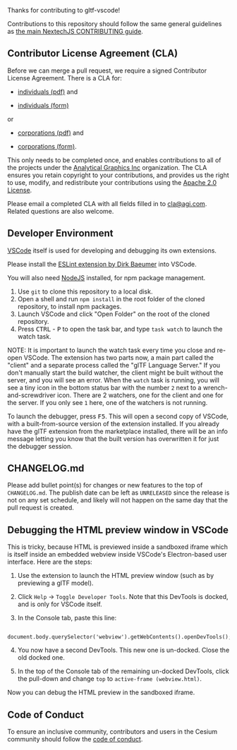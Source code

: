 Thanks for contributing to gltf-vscode!

Contributions to this repository should follow the same general guidelines as [the main NextechJS CONTRIBUTING guide](https://github.com/NextechGS/NextechJS/blob/master/CONTRIBUTING.md).

## Contributor License Agreement (CLA)

Before we can merge a pull request, we require a signed Contributor License Agreement.  There is a CLA for:

* [individuals (pdf)](https://github.com/NextechGS/NextechJS/blob/master/Documentation/Contributors/CLAs/individual-contributor-license-agreement-v1.0.pdf) and
- [individuals (form)](https://docs.google.com/forms/d/e/1FAIpQLScU-yvQdcdjCFHkNXwdNeEXx5Qhu45QXuWX_uF5qiLGFSEwlA/viewform) 

or
* [corporations (pdf)](https://github.com/NextechGS/NextechJS/blob/master/Documentation/Contributors/CLAs/corporate-contributor-license-agreement-v1.0.pdf) and
- [corporations (form)](https://docs.google.com/forms/d/e/1FAIpQLSeYEaWlBl1tQEiegfHMuqnH9VxyfgXGyIw13C2sN7Fj3J3GVA/viewform).

This only needs to be completed once, and enables contributions to all of the projects under the [Analytical Graphics Inc](https://github.com/AnalyticalGraphicsInc) organization.  The CLA ensures you retain copyright to your contributions, and provides us the right to use, modify, and redistribute your contributions using the [Apache 2.0 License](LICENSE.md).

Please email a completed CLA with all fields filled in to [cla@agi.com](mailto:cla@agi.com).  Related questions are also welcome.

## Developer Environment

[VSCode](https://code.visualstudio.com/) itself is used for developing and debugging its own extensions.

Please install the [ESLint extension by Dirk Baeumer](https://marketplace.visualstudio.com/items?itemName=dbaeumer.vscode-eslint) into VSCode.

You will also need [NodeJS](https://nodejs.org/en/) installed, for npm package management.

1. Use `git` to clone this repository to a local disk.
2. Open a shell and run `npm install` in the root folder of the cloned repository, to install npm packages.
3. Launch VSCode and click "Open Folder" on the root of the cloned repository.
4. Press <kbd>CTRL</kbd> - <kbd>P</kbd> to open the task bar, and type `task watch` to launch the watch task.

NOTE: It is important to launch the watch task every time you close and re-open VSCode.  The extension has two parts now,
a main part called the "client" and a separate process called the "glTF Language Server."  If you don't
manually start the build watcher, the client might be built without the server, and you will see an error.  When the `watch`
task is running, you will see a tiny icon in the bottom status bar with the number `2` next to a wrench-and-screwdriver
icon.  There are 2 watchers, one for the client and one for the server.  If you only see `1` here, one of the watchers
is not running.

To launch the debugger, press <kbd>F5</kbd>.  This will open a second copy of VSCode, with a built-from-source version of
the extension installed.  If you already have the glTF extension from the marketplace installed, there will be an info message
letting you know that the built version has overwritten it for just the debugger session.

## CHANGELOG.md

Please add bullet point(s) for changes or new features to the top of `CHANGELOG.md`.  The publish date can be left as `UNRELEASED` since
the release is not on any set schedule, and likely will not happen on the same day that the pull request is created.

## Debugging the HTML preview window in VSCode

This is tricky, because HTML is previewed inside a sandboxed iframe which is itself inside an embedded webview inside
VSCode's Electron-based user interface.  Here are the steps:

1. Use the extension to launch the HTML preview window (such as by previewing a glTF model).

2. Click `Help` -> `Toggle Developer Tools`.  Note that this DevTools is docked, and is only for VSCode itself.

3. In the Console tab, paste this line:

```
    document.body.querySelector('webview').getWebContents().openDevTools();
```

4. You now have a second DevTools.  This new one is un-docked.  Close the old docked one.

5. In the top of the Console tab of the remaining un-docked DevTools, click the pull-down and change `top` to `active-frame (webview.html)`.

Now you can debug the HTML preview in the sandboxed iframe.

## Code of Conduct

To ensure an inclusive community, contributors and users in the Cesium community should follow the [code of conduct](./CODE_OF_CONDUCT.md).

